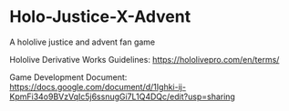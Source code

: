 # Holo-Justice-X-Advent
A hololive justice and advent fan game

Hololive Derivative Works Guidelines: https://hololivepro.com/en/terms/

Game Development Document: https://docs.google.com/document/d/1Ighki-ij-KpmFi34o9BVzVqIc5j6ssnugGi7L1Q4DQc/edit?usp=sharing
